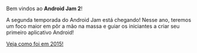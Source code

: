 ﻿Bem vindos ao **Android Jam 2**!

A segunda temporada do Android Jam está chegando! Nesse ano, teremos um foco maior em pôr a mão na massa e guiar os iniciantes a criar seu primeiro aplicativo Android!

[Veja como foi em 2015!](http://android.gdgaracaju.com.br/2015/)